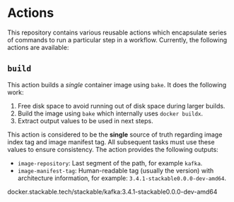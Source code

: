 # Actions

This repository contains various reusable actions which encapsulate series of
commands to run a particular step in a workflow. Currently, the following actions
are available:

## `build`

> 

This action builds a *single* container image using `bake`. It does the
following work:

1. Free disk space to avoid running out of disk space during larger builds.
2. Build the image using `bake` which internally uses `docker buildx`.
3. Extract output values to be used in next steps.

This action is considered to be the **single** source of truth regarding image
index tag and image manifest tag. All subsequent tasks must use these values to
ensure consistency. The action provides the following outputs:

- `image-repository`: Last segment of the path, for example `kafka`.
- `image-manifest-tag`: Human-readable tag (usually the version) with
  architecture information, for example: `3.4.1-stackable0.0.0-dev-amd64`.

docker.stackable.tech/stackable/kafka:3.4.1-stackable0.0.0-dev-amd64
